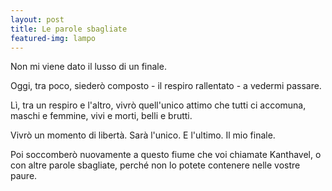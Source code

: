 ```yaml
---
layout: post
title: Le parole sbagliate
featured-img: lampo
---
```


Non mi viene dato il lusso di un finale.

Oggi, tra poco, siederò composto - il respiro rallentato - a vedermi passare.

Lì, tra un respiro e l'altro, vivrò quell'unico attimo che tutti ci accomuna, maschi e femmine, vivi e morti, belli e brutti.

Vivrò un momento di libertà. Sarà l'unico. E l'ultimo. Il mio finale.

Poi soccomberò nuovamente a questo fiume che voi chiamate Kanthavel, o con altre parole sbagliate, perché non lo potete contenere nelle vostre paure.
